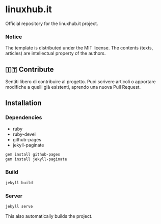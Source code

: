 # linuxhub.it
Official repository for the linuxhub.it project.

### Notice
The template is distributed under the MIT license. The contents (texts, articles) are intellectual property of the authors.

## 🇮🇹 Contribute
Sentiti libero di contribuire al progetto. Puoi scrivere articoli o apportare modifiche a quelli già esistenti, aprendo una nuova Pull Request.

## Installation
### Dependencies
- ruby
- ruby-devel
- github-pages
- jekyll-paginate

```bash
gem install github-pages
gem install jekyll-paginate
```

### Build
```bash
jekyll build
```

### Server
```bash
jekyll serve
```

This also automatically builds the project.